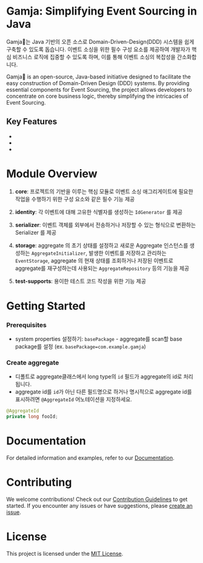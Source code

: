 # Gamja: Simplifying Event Sourcing in Java

Gamja🥔는 Java 기반의 오픈 소스로 Domain-Driven-Design(DDD) 시스템을 쉽게 구축할 수 있도록 돕습니다. 이벤트 소싱을 위한 필수 구성 요소를 제공하여 개발자가 핵심 비즈니스 로직에 집중할 수 있도록 하며, 이를 통해 이벤트 소싱의 복잡성을 간소화합니다.

Gamja🥔 is an open-source, Java-based initiative designed to facilitate the easy construction of Domain-Driven Design (DDD) systems. By providing essential components for Event Sourcing, the project allows developers to concentrate on core business logic, thereby simplifying the intricacies of Event Sourcing.


## Key Features

-
-
-

# Module Overview

1. **core**: 프로젝트의 기반을 이루는 핵심 모듈로 이벤트 소싱 애그리게이트에 필요한 작업을 수행하기 위한 구성 요소와 같은 필수 기능 제공

2. **identity**: 각 이벤트에 대해 고유한 식별자를 생성하는 `IdGenerator` 를 제공

3. **serializer**: 이벤트 객체를 외부에서 전송하거나 저장할 수 있는 형식으로 변환하는 Serializer 를 제공

4. **storage**: aggregate 의 초기 상태를 설정하고 새로운 Aggregate 인스턴스를 생성하는 `AggregateInitializer`, 발생한 이벤트를 저장하고 관리하는 `EventStorage`, aggregate 의 현재 상태를 조회하거나 저장된 이벤트로 aggregate를 재구성하는데 사용되는 `AggregateRepository` 등의 기능을 제공

5. **test-supports**: 용이한 테스트 코드 작성을 위한 기능 제공



# Getting Started

### Prerequisites
- system properties 설정하기: `basePackage` - aggregate를 scan할 base package를 설정 (ex. `basePackage=com.example.gamja`)

### Create aggregate
- 디폴트로 aggregate클래스에서 long type의 `id` 필드가 aggregate의 id로 처리됩니다.
- aggregate id를 `id`가 아닌 다른 필드명으로 하거나 명시적으로 aggregate id를 표시하려면 `@AggregateId` 어노테이션을 지정하세요.
```java
@AggregateId
private long fooId;
```

# Documentation

For detailed information and examples, refer to our [Documentation](link-to-docs).

# Contributing

We welcome contributions! Check out our [Contribution Guidelines](link-to-contributing-guidelines) to get started. If you encounter any issues or have suggestions, please [create an issue](link-to-issue-tracker).

# License

This project is licensed under the [MIT License](link-to-license).
